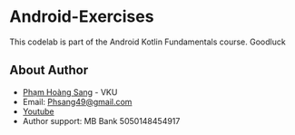 # Android-Exercises
This codelab is part of the Android Kotlin Fundamentals course. Goodluck


## About Author
* [Phạm Hoàng Sang](https://www.facebook.com/HoangSang17TH/) - VKU
* Email: Phsang49@gmail.com
* [Youtube](https://www.youtube.com/channel/UCFovmhE6wmj-6doJKKURaiA)
* Author support: MB Bank 5050148454917
